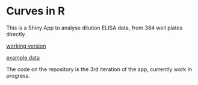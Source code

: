 # Curves in R

This is a Shiny App to analyse dilution ELISA data, from 384 well plates directly.

[working version](https://rareal.shinyapps.io/curves/)

[example data](https://github.com/rareal/Curves/blob/master/example_data/Plate1.txt)

The code on the repository is the 3rd iteration of the app, currently work in progress.